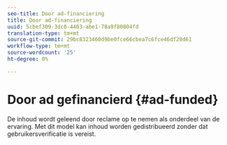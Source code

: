 ```yaml
---
seo-title: Door ad-financiering
title: Door ad-financiering
uuid: 5cbef309-3dc0-4403-abe1-78a9f80804fd
translation-type: tm+mt
source-git-commit: 29bc8323460d9be0fce66cbea7c6fce46df20d61
workflow-type: tm+mt
source-wordcount: '25'
ht-degree: 0%

---
```



# Door ad gefinancierd {#ad-funded}

De inhoud wordt geleend door reclame op te nemen als onderdeel van de ervaring. Met dit model kan inhoud worden gedistribueerd zonder dat gebruikersverificatie is vereist.
